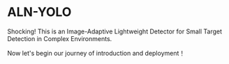 # ALN-YOLO
 Shocking! This is an Image-Adaptive Lightweight Detector for Small Target Detection in Complex Environments.

Now let's begin our journey of introduction and deployment！

